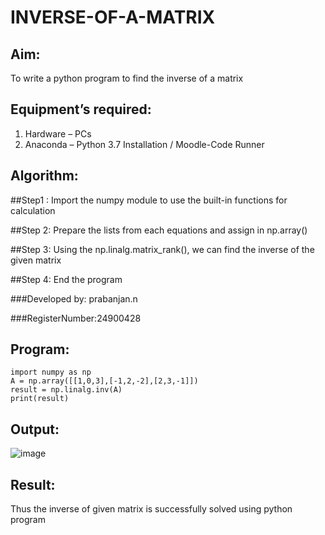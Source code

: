 # INVERSE-OF-A-MATRIX
## Aim:
To write a python program to find the inverse of a matrix
## Equipment’s required:
1. 	Hardware – PCs
2. 	Anaconda – Python 3.7 Installation / Moodle-Code Runner
## Algorithm:
##Step1 :
Import the numpy module to use the built-in functions for calculation

##Step 2:
Prepare the lists from each equations and assign in np.array()

##Step 3:
Using the np.linalg.matrix_rank(), we can find the inverse of the given matrix

##Step 4:
End the program


###Developed by: prabanjan.n


###RegisterNumber:24900428

## Program:
```
import numpy as np
A = np.array([[1,0,3],[-1,2,-2],[2,3,-1]])
result = np.linalg.inv(A)
print(result)
```
## Output:
![image](https://github.com/user-attachments/assets/12b980bb-9760-4d38-8b1e-e8b072d7cd17)

## Result:
Thus the inverse of given matrix is successfully solved using python program

